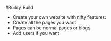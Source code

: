#Buildy Build

- Create your own website with nifty features:
- Create all the pages you want
- Pages can be normal pages or blogs
- Add users if you want
